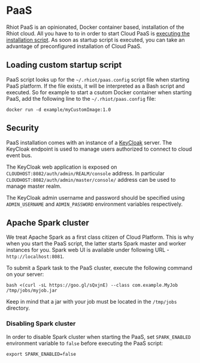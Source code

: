# PaaS

Rhiot PaaS is an opinionated, Docker container based, installation of the Rhiot cloud. All you have to to in order
to start Cloud PaaS is [executing the installation script](../starting.md). As soon as startup script is executed, 
you can take an advantage of preconfigured installation of Cloud PaaS.

## Loading custom startup script

PaaS script looks up for the `~/.rhiot/paas.config` script file when starting PaaS platform. If the file exists, it will
be interpreted as a Bash script and executed. So for example to start a csutom Docker container when starting PaaS, add
the following line to the `~/.rhiot/paas.config` file:

    docker run -d example/myCustomImage:1.0

## Security

PaaS installation comes with an instance of a [KeyCloak](http://keycloak.jboss.org) server. The KeyCloak endpoint is
used to manage users authorized to connect to cloud event bus.

The KeyCloak web application is exposed on `CLOUDHOST:8082/auth/admin/REALM/console` address. In particular
`CLOUDHOST:8082/auth/admin/master/console/` address can be used to manage master realm.

The KeyCloak admin username and password should be specified using `ADMIN_USERNAME` and `ADMIN_PASSWORD` environment
variables respectively.

## Apache Spark cluster

We treat Apache Spark as a first class citizen of Cloud Platform. This is why when you start the PaaS script, the latter
starts Spark master and worker instances for you. Spark web UI is available under following URL - `http://localhost:8081`.

To submit a Spark task to the PaaS cluster, execute the following command on your server:

    bash <(curl -sL https://goo.gl/sQxjnE) --class com.example.MyJob  /tmp/jobs/myjob.jar

Keep in mind that a jar with your job must be located in the `/tmp/jobs` directory.

### Disabling Spark cluster

In order to disable Spark cluster when starting the PaaS, set `SPARK_ENABLED` environment variable to `false` before
executing the PaaS script:

    export SPARK_ENABLED=false

